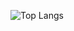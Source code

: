 
![Top Langs](https://github-readme-stats-nu-two-18.vercel.app/api/top-langs/?username=aleec02&langs_count=9&hide=html)
